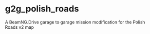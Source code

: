 # g2g_polish_roads
A BeamNG.Drive garage to garage mission modification for the Polish Roads v2 map
